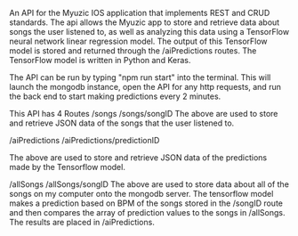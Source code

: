 An API for the Myuzic IOS application that implements REST and CRUD standards. The api allows the Myuzic app to store and retrieve data about songs the user listened to, as well as analyzing this data using a TensorFlow neural network linear regression model. The output of this TensorFlow model is stored and returned through the /aiPredictions routes. The TensorFlow model is written in Python and Keras.


The API can be run by typing "npm run start" into the terminal. This will launch the mongodb instance, open the API for any http requests, and run the back end to start making predictions every 2 minutes.

This API has 4 Routes
/songs
/songs/songID
The above are used to store and retrieve JSON data of the songs that the user listened to.



/aiPredictions
/aiPredictions/predictionID

The above are used to store and retrieve JSON data of the predictions made by the Tensorflow model.


/allSongs
/allSongs/songID
The above are used to store data about all of the songs on my computer onto the mongodb server. The tensorflow model makes a prediction based on BPM of the songs stored in the /songID route and then compares the array of prediction values to the songs in /allSongs. The results are placed in /aiPredictions.

